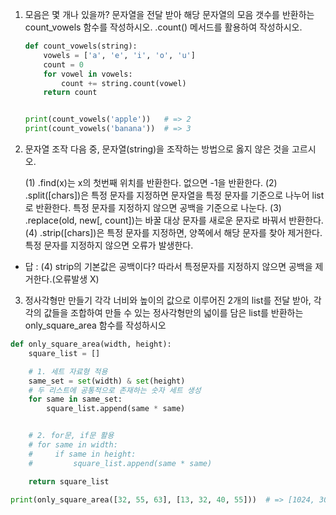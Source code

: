 1. 모음은 몇 개나 있을까?
    문자열을 전달 받아 해당 문자열의 모음 갯수를 반환하는 count_vowels 함수를
    작성하시오. .count() 메서드를 활용하여 작성하시오.

    ```python
    def count_vowels(string):
        vowels = ['a', 'e', 'i', 'o', 'u']
        count = 0
        for vowel in vowels:
            count += string.count(vowel)
        return count


    print(count_vowels('apple'))   # => 2
    print(count_vowels('banana'))  # => 3
    ```


2. 문자열 조작
    다음 중, 문자열(string)을 조작하는 방법으로 옳지 않은 것을 고르시오.

    (1) .find(x)는 x의 첫번째 위치를 반환한다. 없으면 -1을 반환한다.
    (2) .split([chars])은 특정 문자를 지정하면 문자열을 특정 문자를
        기준으로 나누어 list로 반환한다. 
        특정 문자를 지정하지 않으면 공백을 기준으로 나눈다.
    (3) .replace(old, new[, count])는 바꿀 대상 문자를 새로운 문자로
        바꿔서 반환한다.
    (4) .strip([chars])은 특정 문자를 지정하면, 양쪽에서 해당 문자를
        찾아 제거한다. 특정 문자를 지정하지 않으면 오류가 발생한다.


- 답 : (4)
    strip의 기본값은 공백이다? 따라서 특정문자를 지정하지 않으면 공백을 제거한다.(오류발생 X)



3. 정사각형만 만들기
    각각 너비와 높이의 값으로 이루어진 2개의 list를 전달 받아, 각각의 값들을 조합하여 만들 수 있는 정사각형만의 넓이를 담은 list를 반환하는 only_square_area 함수를 작성하시오

```python
def only_square_area(width, height):
    square_list = []

    # 1. 세트 자료형 적용
    same_set = set(width) & set(height)   
    # 두 리스트에 공통적으로 존재하는 숫자 세트 생성
    for same in same_set:
        square_list.append(same * same)


    # 2. for문, if문 활용
    # for same in width:
    #     if same in height:
    #         square_list.append(same * same)

    return square_list
    
print(only_square_area([32, 55, 63], [13, 32, 40, 55]))  # => [1024, 3025]
```
